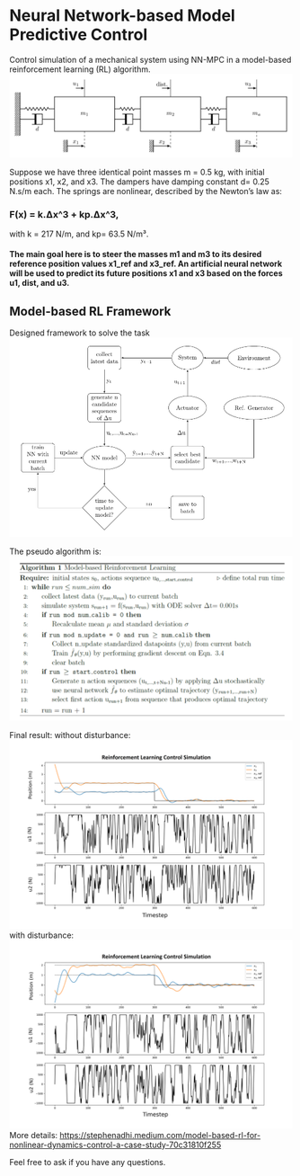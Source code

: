 
# Neural Network-based Model Predictive Control 
Control simulation of a mechanical system using NN-MPC in a model-based reinforcement learning (RL) algorithm.
![Screenshot](mass-spring-damper.png)

Suppose we have three identical point masses m = 0.5 kg, with initial positions x1, x2, and x3. The dampers have damping constant d= 0.25 N.s/m each. The springs are nonlinear, described by the Newton’s law as:

### F(x) = k.Δx^3 + kp.Δx^3,

with k = 217 N/m, and kp= 63.5 N/m³. 

#### The main goal here is to steer the masses m1 and m3 to its desired reference position values x1_ref and x3_ref. An artificial neural network will be used to predict its future positions x1 and x3 based on the forces u1, dist, and u3.

## Model-based RL Framework
Designed framework to solve the task
![framework](flowchartreinf.png)

The pseudo algorithm is:
![algo](algo.png)

Final result:
without disturbance:
![result](changemassreinf.png)
with disturbance:
![result2](dist100changemassreinf.png)
More details: https://stephenadhi.medium.com/model-based-rl-for-nonlinear-dynamics-control-a-case-study-70c31810f255

Feel free to ask if you have any questions.
